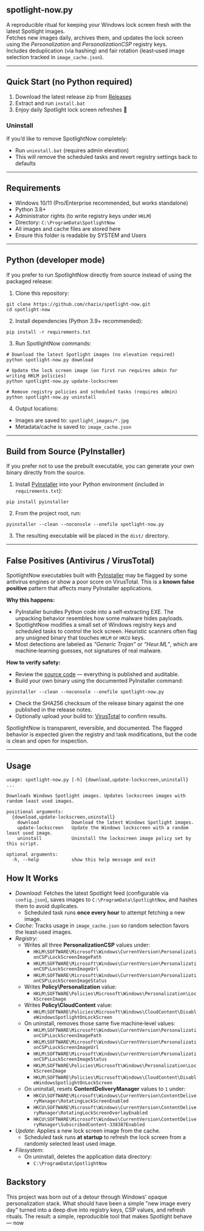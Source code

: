 ## spotlight-now.py

A reproducible ritual for keeping your Windows lock screen fresh with the latest Spotlight images.  
Fetches new images daily, archives them, and updates the lock screen using the *Personalization* and *PersonalizationCSP* registry keys.  
Includes deduplication (via hashing) and fair rotation (least‑used image selection tracked in `image_cache.json`).

---

## Quick Start (no Python required)

1. Download the latest release zip from [Releases](https://github.com/chazix/SpotlightNow/releases/latest)
2. Extract and run `install.bat`
3. Enjoy daily Spotlight lock screen refreshes 🎉

### Uninstall
If you’d like to remove SpotlightNow completely:
- Run `uninstall.bat` (requires admin elevation)
- This will remove the scheduled tasks and revert registry settings back to defaults

---

## Requirements
- Windows 10/11 (Pro/Enterprise recommended, but works standalone)
- Python 3.8+
- Administrator rights (to write registry keys under `HKLM`)
- Directory: `C:\ProgramData\SpotlightNow`
- All images and cache files are stored here
- Ensure this folder is readable by SYSTEM and Users

---

## Python (developer mode)

If you prefer to run SpotlightNow directly from source instead of using the packaged release:

1. Clone this repository:
```
git clone https://github.com/chazix/spotlight-now.git
cd spotlight-now
```

2. Install dependencies (Python 3.9+ recommended):
```
pip install -r requirements.txt
```

3. Run SpotlightNow commands:
```
# Download the latest Spotlight images (no elevation required)
python spotlight-now.py download

# Update the lock screen image (on first run requires admin for writing HKLM policies)
python spotlight-now.py update-lockscreen

# Remove registry policies and scheduled tasks (requires admin)
python spotlight-now.py uninstall
```

4. Output locations:
- Images are saved to: `spotlight_images/*.jpg`
- Metadata/cache is saved to: `image_cache.json`

---

## Build from Source (PyInstaller)

If you prefer not to use the prebuilt executable, you can generate your own
binary directly from the source.

1. Install [PyInstaller](https://pyinstaller.org/) into your Python environment (included in `requirements.txt`):
```
pip install pyinstaller
```

2. From the project root, run:
```
pyinstaller --clean --noconsole --onefile spotlight-now.py
```

3. The resulting executable will be placed in the `dist/` directory.

---

## False Positives (Antivirus / VirusTotal)

SpotlightNow executables built with [PyInstaller](https://pyinstaller.org/) may
be flagged by some antivirus engines or show a poor score on VirusTotal.
This is a **known false positive** pattern that affects many PyInstaller
applications.

**Why this happens:**
- PyInstaller bundles Python code into a self‑extracting EXE. The unpacking
  behavior resembles how some malware hides payloads.
- SpotlightNow modifies a small set of Windows registry keys and scheduled
  tasks to control the lock screen. Heuristic scanners often flag any unsigned
  binary that touches `HKLM` or `HKCU` keys.
- Most detections are labeled as *“Generic Trojan”* or *“Heur.ML”*, which are
  machine‑learning guesses, not signatures of real malware.

**How to verify safety:**
- Review the [source code](./spotlight-now.py) — everything is published and auditable.
- Build your own binary using the documented PyInstaller command:
```
pyinstaller --clean --noconsole --onefile spotlight-now.py
```
- Check the SHA256 checksum of the release binary against the one published in the release notes.
- Optionally upload your build to: [VirusTotal](https://www.virustotal.com/) to confirm results.

SpotlightNow is transparent, reversible, and documented. The flagged behavior is expected given the registry and task modifications, but the code is clean and open for inspection.

---

## Usage

```
usage: spotlight-now.py [-h] {download,update-lockscreen,uninstall} ...

Downloads Windows Spotlight images. Updates lockscreen images with random least used images.

positional arguments:
  {download,update-lockscreen,uninstall}
    download            Download the latest Windows Spotlight images.
    update-lockscreen   Update the Windows lockscreen with a random least used image.
    uninstall           Uninstall the lockscreen image policy set by this script.

optional arguments:
  -h, --help            show this help message and exit
```

## How It Works

- *Download*: Fetches the latest Spotlight feed (configurable via `config.json`), saves images to `C:\ProgramData\SpotlightNow`, and hashes them to avoid duplicates.
  - Scheduled task runs **once every hour** to attempt fetching a new image.
- *Cache*: Tracks usage in `image_cache.json` so random selection favors the least‑used images.
- *Registry*:
  - Writes all three **PersonalizationCSP** values under:
    - `HKLM\SOFTWARE\Microsoft\Windows\CurrentVersion\PersonalizationCSP\LockScreenImagePath`
    - `HKLM\SOFTWARE\Microsoft\Windows\CurrentVersion\PersonalizationCSP\LockScreenImageUrl`
    - `HKLM\SOFTWARE\Microsoft\Windows\CurrentVersion\PersonalizationCSP\LockScreenImageStatus`
  - Writes **Policy\Personalization** value:
    - `HKLM\SOFTWARE\Policies\Microsoft\Windows\Personalization\LockScreenImage`
  - Writes **Policy\CloudContent** value:
    - `HKLM\SOFTWARE\Policies\Microsoft\Windows\CloudContent\DisableWindowsSpotlightOnLockScreen`
  - On uninstall, removes those same five machine‑level values:
    - `HKLM\SOFTWARE\Microsoft\Windows\CurrentVersion\PersonalizationCSP\LockScreenImagePath`
    - `HKLM\SOFTWARE\Microsoft\Windows\CurrentVersion\PersonalizationCSP\LockScreenImageUrl`
    - `HKLM\SOFTWARE\Microsoft\Windows\CurrentVersion\PersonalizationCSP\LockScreenImageStatus`
    - `HKLM\SOFTWARE\Policies\Microsoft\Windows\Personalization\LockScreenImage`
    - `HKLM\SOFTWARE\Policies\Microsoft\Windows\CloudContent\DisableWindowsSpotlightOnLockScreen`
  - On uninstall, resets **ContentDeliveryManager** values to `1` under:
    - `HKCU\SOFTWARE\Microsoft\Windows\CurrentVersion\ContentDeliveryManager\RotatingLockScreenEnabled`
    - `HKCU\SOFTWARE\Microsoft\Windows\CurrentVersion\ContentDeliveryManager\RotatingLockScreenOverlayEnabled`
    - `HKCU\SOFTWARE\Microsoft\Windows\CurrentVersion\ContentDeliveryManager\SubscribedContent-338387Enabled`
- *Update*: Applies a new lock screen image from the cache.
  - Scheduled task runs **at startup** to refresh the lock screen from a randomly selected least used image.
- *Filesystem*:
  - On uninstall, deletes the application data directory:
    - `C:\ProgramData\SpotlightNow`

## Backstory

This project was born out of a detour through Windows' opaque personalization stack.
What should have been a simple "new image every day" turned into a deep dive into registry keys, CSP values, and refresh rituals.
The result: a simple, reproducible tool that makes Spotlight behave — now